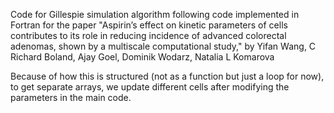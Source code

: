 Code for Gillespie simulation algorithm following code implemented in Fortran for the paper "Aspirin’s effect on kinetic parameters of cells contributes to its role in reducing incidence of advanced colorectal adenomas, shown by a multiscale computational study," by
Yifan Wang, C Richard Boland, Ajay Goel, Dominik Wodarz, Natalia L Komarova

Because of how this is structured (not as a function but just a loop for now), to get separate arrays, we update different cells after modifying the parameters in the main code.
